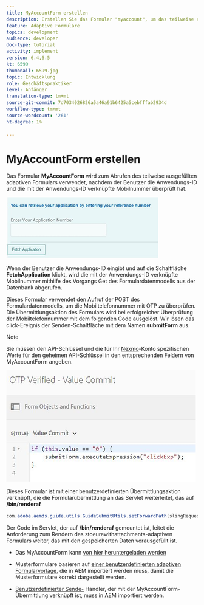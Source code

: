 ```yaml
---
title: MyAccountForm erstellen
description: Erstellen Sie das Formular "myaccount", um das teilweise ausgefüllte Formular bei erfolgreicher Überprüfung der Anwendungs-ID und der Telefonnummer abzurufen.
feature: Adaptive Formulare
topics: development
audience: developer
doc-type: tutorial
activity: implement
version: 6.4,6.5
kt: 6599
thumbnail: 6599.jpg
topic: Entwicklung
role: Geschäftspraktiker
level: Anfänger
translation-type: tm+mt
source-git-commit: 7d7034026826a5a46a91b6425a5cebfffab2934d
workflow-type: tm+mt
source-wordcount: '261'
ht-degree: 1%

---
```




# MyAccountForm erstellen

Das Formular **MyAccountForm** wird zum Abrufen des teilweise ausgefüllten adaptiven Formulars verwendet, nachdem der Benutzer die Anwendungs-ID und die mit der Anwendungs-ID verknüpfte Mobilnummer überprüft hat.

![Mein Kontoformular](assets/6599.JPG)

Wenn der Benutzer die Anwendungs-ID eingibt und auf die Schaltfläche **FetchApplication** klickt, wird die mit der Anwendungs-ID verknüpfte Mobilnummer mithilfe des Vorgangs Get des Formulardatenmodells aus der Datenbank abgerufen.

Dieses Formular verwendet den Aufruf der POST des Formulardatenmodells, um die Mobiltelefonnummer mit OTP zu überprüfen. Die Übermittlungsaktion des Formulars wird bei erfolgreicher Überprüfung der Mobiltelefonnummer mit dem folgenden Code ausgelöst. Wir lösen das click-Ereignis der Senden-Schaltfläche mit dem Namen **submitForm** aus.

>[!NOTE]
> Sie müssen den API-Schlüssel und die für Ihr [Nexmo](https://dashboard.nexmo.com/)-Konto spezifischen Werte für den geheimen API-Schlüssel in den entsprechenden Feldern von MyAccountForm angeben.

![Trigger-submit](assets/trigger-submit.JPG)



Dieses Formular ist mit einer benutzerdefinierten Übermittlungsaktion verknüpft, die die Formularübermittlung an das Servlet weiterleitet, das auf **/bin/renderaf**

```java
com.adobe.aemds.guide.utils.GuideSubmitUtils.setForwardPath(slingRequest,"/bin/renderaf",null,null);
```

Der Code im Servlet, der auf **/bin/renderaf** gemountet ist, leitet die Anforderung zum Rendern des stoeurewithattachments-adaptiven Formulars weiter, das mit den gespeicherten Daten vorausgefüllt ist.


* Das MyAccountForm kann [von hier heruntergeladen werden](assets/my-account-form.zip)

* Musterformulare basieren auf [einer benutzerdefinierten adaptiven Formularvorlage](assets/custom-template-with-page-component.zip), die in AEM importiert werden muss, damit die Musterformulare korrekt dargestellt werden.

* [Benutzerdefinierter Sende-](assets/custom-submit-my-account-form.zip) Handler, der mit der MyAccountForm-Übermittlung verknüpft ist, muss in AEM importiert werden.
